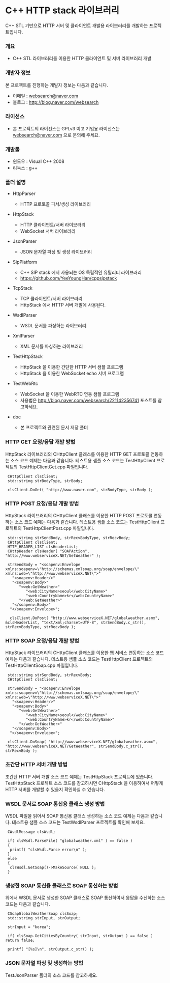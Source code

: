 ﻿# C++ HTTP stack 라이브러리
C++ STL 기반으로 HTTP 서버 및 클라이언트 개발용 라이브러리를 개발하는 프로젝트입니다.

### 개요

* C++ STL 라이브러리를 이용한 HTTP 클라이언트 및 서버 라이브러리 개발

### 개발자 정보
본 프로젝트를 진행하는 개발자 정보는 다음과 같습니다.

* 이메일 : websearch@naver.com
* 블로그 : http://blog.naver.com/websearch

### 라이선스

* 본 프로젝트의 라이선스는 GPLv3 이고 기업용 라이선스는 websearch@naver.com 으로 문의해 주세요.

### 개발툴

* 윈도우 : Visual C++ 2008
* 리눅스 : g++

### 폴더 설명

* HttpParser
  * HTTP 프로토콜 파서/생성 라이브러리

* HttpStack
  * HTTP 클라이언트/서버 라이브러리
  * WebSocket 서버 라이브러리

* JsonParser
  * JSON 문자열 파싱 및 생성 라이브러리

* SipPlatform
  * C++ SIP stack 에서 사용되는 OS 독립적인 유틸리티 라이브러리
  * https://github.com/YeeYoungHan/cppsipstack

* TcpStack
  * TCP 클라이언트/서버 라이브러리
  * HttpStack 에서 HTTP 서버 개발에 사용된다.

* WsdlParser
  * WSDL 문서를 파싱하는 라이브러리

* XmlParser
  * XML 문서를 파싱하는 라이브러리

* TestHttpStack
  * HttpStack 을 이용한 간단한 HTTP 서버 샘플 프로그램
  * HttpStack 을 이용한 WebSocket echo 서버 프로그램

* TestWebRtc
  * WebSocket 을 이용한 WebRTC 연동 샘플 프로그램
  * 사용법은 http://blog.naver.com/websearch/221142356741 포스트를 참고하세요.

* doc
  * 본 프로젝트와 관련된 문서 저장 폴더

### HTTP GET 요청/응답 개발 방법
HttpStack 라이브러리의 CHttpClient 클래스를 이용한 HTTP GET 프로토콜 연동하는 소스 코드 예제는 다음과 같습니다.
테스트용 샘플 소스 코드는 TestHttpClient 프로젝트의 TestHttpClientGet.cpp 파일입니다.

```
 CHttpClient clsClient;
 std::string strBodyType, strBody;

 clsClient.DoGet( "http://www.naver.com", strBodyType, strBody );
```

### HTTP POST 요청/응답 개발 방법
HttpStack 라이브러리의 CHttpClient 클래스를 이용한 HTTP POST 프로토콜 연동하는 소스 코드 예제는 다음과 같습니다.
테스트용 샘플 소스 코드는 TestHttpClient 프로젝트의 TestHttpClientPost.cpp 파일입니다.

```
 std::string strSendBody, strRecvBodyType, strRecvBody;
 CHttpClient clsClient;
 HTTP_HEADER_LIST clsHeaderList;
 CHttpHeader clsHeader( "SOAPAction", "http://www.webserviceX.NET/GetWeather" );

 strSendBody = "<soapenv:Envelope xmlns:soapenv=\"http://schemas.xmlsoap.org/soap/envelope/\" xmlns:web=\"http://www.webserviceX.NET\">"
   "<soapenv:Header/>"
   "<soapenv:Body>"
      "<web:GetWeather>"
         "<web:CityName>seoul</web:CityName>"
         "<web:CountryName>kr</web:CountryName>"
      "</web:GetWeather>"
   "</soapenv:Body>"
  "</soapenv:Envelope>";

  clsClient.DoPost( "http://www.webserviceX.NET/globalweather.asmx", &clsHeaderList, "text/xml;charset=UTF-8", strSendBody.c_str(), strRecvBodyType, strRecvBody );
```

### HTTP SOAP 요청/응답 개발 방법
HttpStack 라이브러리의 CHttpClient 클래스를 이용한 웹 서비스 연동하는 소스 코드 예제는 다음과 같습니다.
테스트용 샘플 소스 코드는 TestHttpClient 프로젝트의 TestHttpClientSoap.cpp 파일입니다.

```
 std::string strSendBody, strRecvBody;
 CHttpClient clsClient;

 strSendBody = "<soapenv:Envelope xmlns:soapenv=\"http://schemas.xmlsoap.org/soap/envelope/\" xmlns:web=\"http://www.webserviceX.NET\">"
   "<soapenv:Header/>"
   "<soapenv:Body>"
      "<web:GetWeather>"
         "<web:CityName>seoul</web:CityName>"
         "<web:CountryName>kr</web:CountryName>"
      "</web:GetWeather>"
   "</soapenv:Body>"
  "</soapenv:Envelope>";

 clsClient.DoSoap( "http://www.webserviceX.NET/globalweather.asmx", "http://www.webserviceX.NET/GetWeather", strSendBody.c_str(), strRecvBody );
```

### 초간단 HTTP 서버 개발 방법
초간단 HTTP 서버 개발 소스 코드 예제는 TestHttpStack 프로젝트에 있습니다. TestHttpStack 프로젝트 소스 코드를 참고하시면 CHttpStack 을 이용하여서 어떻게 HTTP 서버를 개발할 수 있을지 확인하실 수 있습니다.

### WSDL 문서로 SOAP 통신용 클래스 생성 방법
WSDL 파일을 읽어서 SOAP 통신용 클래스 생성하는 소스 코드 예제는 다음과 같습니다.
테스트용 샘플 소스 코드는 TestWsdlParser 프로젝트를 확인해 보세요.

```
 CWsdlMessage clsWsdl;

 if( clsWsdl.ParseFile( "globalweather.xml" ) == false )
 {
  printf( "clsWsdl.Parse error\n" );
 }
 else
 {
  clsWsdl.GetSoap()->MakeSource( NULL );
 }
```

### 생성한 SOAP 통신용 클래스로 SOAP 통신하는 방법
위에서 WSDL 문서로 생성한 SOAP 클래스로 SOAP 통신하여서 응답을 수신하는 소스 코드는 다음과 같습니다.

```
 CSoapGlobalWeatherSoap clsSoap;
 std::string strInput, strOutput;

 strInput = "korea";

 if( clsSoap.GetCitiesByCountry( strInput, strOutput ) == false ) return false;

 printf( "[%s]\n", strOutput.c_str() );
```

### JSON 문자열 파싱 및 생성하는 방법
TestJsonParser 폴더의 소스 코드를 참고하세요.
